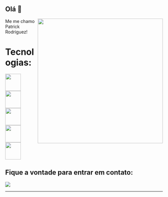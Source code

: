 ## Olá 👋

<img src="https://raw.githubusercontent.com/MicaelliMedeiros/micaellimedeiros/master/image/computer-illustration.png" min-width="400px" max-width="400px" width="400px" align="right">

<p align="left"> 
 Me me chamo Patrick Rodriguez!
</p>

<p align="left">
 <h1>Tecnologias: </h1>
  <div class="container">
  <img src="https://icon.icepanel.io/Technology/svg/Python.svg" width="50" height="55" />
  <img src="https://icon.icepanel.io/Technology/svg/Pandas.svg" width="50" height="55"/>
  <img src="https://icon.icepanel.io/Technology/svg/Jupyter.svg" width="50" height="55" />
   <img src="https://icon.icepanel.io/Technology/svg/scikit-learn.svg" width="50" height="55" />
   <img src="https://icon.icepanel.io/Technology/svg/Visual-Studio-Code-%28VS-Code%29.svg" width="50" height="55" />
  </div>
</p>

<p align="left">
  <h2>Fique a vontade para entrar em contato:</h2>
</p>

<p align="left">
  <a href="https://www.linkedin.com/in/ptrktodev/" target="_blank">
       <img src="https://skillicons.dev/icons?i=linkedin" />
  </a>
</p>

<hr>

